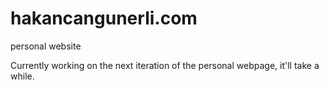 # hakancangunerli.com
personal website


Currently working on the next iteration of the personal webpage, it'll take a while. 
